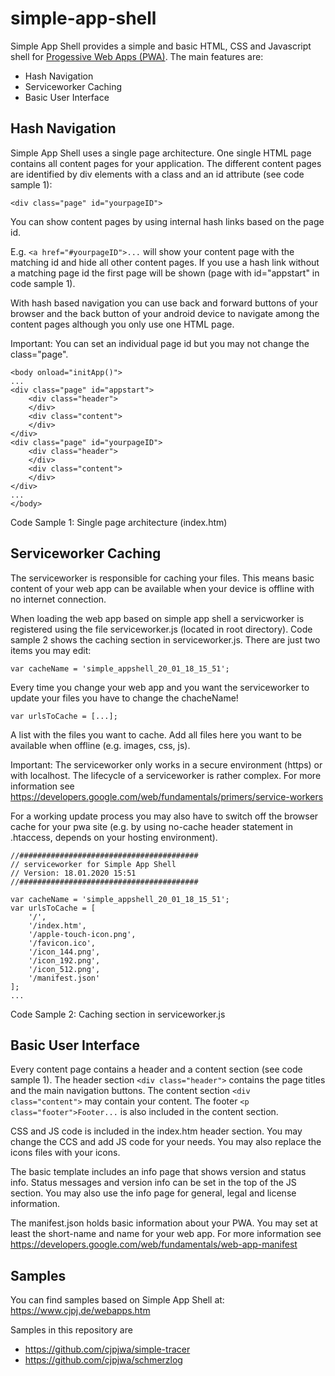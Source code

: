 # simple-app-shell

Simple App Shell provides a simple and basic HTML, CSS and Javascript shell for [Progessive Web Apps (PWA)](https://developers.google.com/web/progressive-web-apps).
The main features are:

- Hash Navigation
- Serviceworker Caching
- Basic User Interface

## Hash Navigation
Simple App Shell uses a single page architecture. One single HTML page contains all content pages for your application. The different content pages are identified by div elements with a class and an id attribute (see code sample 1):

```
<div class="page" id="yourpageID">
```

You can show content pages by using internal hash links based on the page id.

E.g. ```<a href="#yourpageID">...``` will show your content page with the matching id and hide all other content pages. If you use a hash link without a matching page id the first page will be shown (page with id="appstart" in code sample 1).

With hash based navigation you can use back and forward buttons of your browser and the back button of your android device to navigate among the content pages although you only use one HTML page.

Important: You can set an individual page id but you may not change the class="page".

```
<body onload="initApp()">
...
<div class="page" id="appstart">
	<div class="header">
	</div>
	<div class="content">
	</div>
</div>
<div class="page" id="yourpageID">
	<div class="header">
	</div>
	<div class="content">
	</div>
</div>
...
</body>
```
Code Sample 1: Single page architecture (index.htm)


## Serviceworker Caching
The serviceworker is responsible for caching your files. This means basic content of your web app can be available when your device is offline with no internet connection.

When loading the web app based on simple app shell a servicworker is registered using the file serviceworker.js (located in root directory). Code sample 2 shows the caching section in serviceworker.js. There are just two items you may edit:

```
var cacheName = 'simple_appshell_20_01_18_15_51';
```
Every time you change your web app and you want the serviceworker to update your files you have to change the chacheName!

```
var urlsToCache = [...];
```
A list with the files you want to cache. Add all files here you want to be available when offline (e.g. images, css, js).

Important: The serviceworker only works in a secure environment (https) or with localhost. The lifecycle of a serviceworker is rather complex. For more information see https://developers.google.com/web/fundamentals/primers/service-workers

For a working update process you may also have to switch off the browser cache for your pwa site (e.g. by using no-cache header statement in .htaccess, depends on your hosting environment).

```
//########################################
// serviceworker for Simple App Shell
// Version: 18.01.2020 15:51
//########################################

var cacheName = 'simple_appshell_20_01_18_15_51';
var urlsToCache = [
	'/',
	'/index.htm',
	'/apple-touch-icon.png',
	'/favicon.ico',
	'/icon_144.png',
	'/icon_192.png',
	'/icon_512.png',
	'/manifest.json'
];
...
```
Code Sample 2: Caching section in serviceworker.js


## Basic User Interface
Every content page contains a header and a content section (see code sample 1). The header section ```<div class="header">``` contains the page titles and the main navigation buttons. The content section ```<div class="content">``` may contain your content. The footer ```<p class="footer">Footer...``` is also included in the content section.

CSS and JS code is included in the index.htm header section. You may change the CCS and add JS code for your needs. You may also replace the icons files with your icons.

The basic template includes an info page that shows version and status info. Status messages and version info can be set in the top of the JS section. You may also use the info page for general, legal and license information.

The manifest.json holds basic information about your PWA. You may set at least the short-name and name for your web app. For more information see https://developers.google.com/web/fundamentals/web-app-manifest

## Samples
You can find samples based on Simple App Shell at: https://www.cjpj.de/webapps.htm

Samples in this repository are 
- https://github.com/cjpjwa/simple-tracer
- https://github.com/cjpjwa/schmerzlog 
